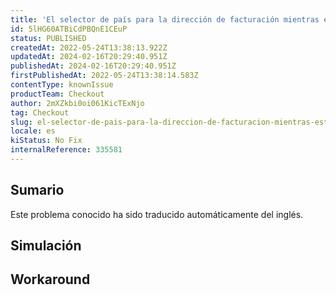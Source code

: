 ```yaml
---
title: 'El selector de país para la dirección de facturación mientras está en modo internacional permanece restringido a los países de entrega'
id: 5lHG60ATBiCdPBQnE1CEuP
status: PUBLISHED
createdAt: 2022-05-24T13:38:13.922Z
updatedAt: 2024-02-16T20:29:40.951Z
publishedAt: 2024-02-16T20:29:40.951Z
firstPublishedAt: 2022-05-24T13:38:14.583Z
contentType: knownIssue
productTeam: Checkout
author: 2mXZkbi0oi061KicTExNjo
tag: Checkout
slug: el-selector-de-pais-para-la-direccion-de-facturacion-mientras-esta-en-modo-internacional-permanece-restringido-a-los-paises-de-entrega
locale: es
kiStatus: No Fix
internalReference: 335581
---
```


## Sumario

<div class="alert alert-info">
  <p>Este problema conocido ha sido traducido automáticamente del inglés.</p>
</div>



## Simulación



## Workaround




